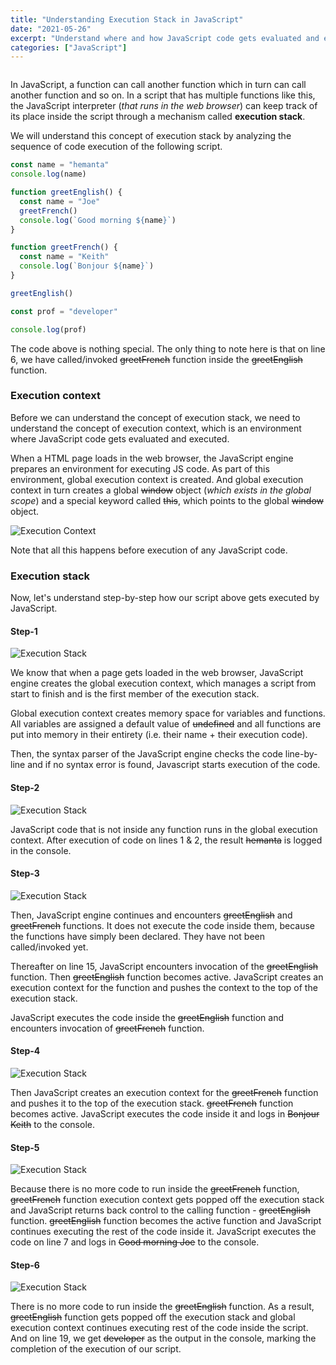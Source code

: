 ```yaml
---
title: "Understanding Execution Stack in JavaScript"
date: "2021-05-26"
excerpt: "Understand where and how JavaScript code gets evaluated and executed."
categories: ["JavaScript"]
---
```


```toc

```

In JavaScript, a function can call another function which in turn can call another function and so on. In a script that has multiple functions like this, the JavaScript interpreter (_that runs in the web browser_) can keep track of its place inside the script through a mechanism called **execution stack**.

We will understand this concept of execution stack by analyzing the sequence of code execution of the following script.

```js {numberLines, 6}
const name = "hemanta"
console.log(name)

function greetEnglish() {
  const name = "Joe"
  greetFrench()
  console.log(`Good morning ${name}`)
}

function greetFrench() {
  const name = "Keith"
  console.log(`Bonjour ${name}`)
}

greetEnglish()

const prof = "developer"

console.log(prof)
```

The code above is nothing special. The only thing to note here is that on line 6, we have called/invoked ~~greetFrench~~ function inside the ~~greetEnglish~~ function.

### Execution context

Before we can understand the concept of execution stack, we need to understand the concept of execution context, which is an environment where JavaScript code gets evaluated and executed.

When a HTML page loads in the web browser, the JavaScript engine prepares an environment for executing JS code. As part of this environment, global execution context is created. And global execution context in turn creates a global ~~window~~ object (_which exists in the global scope_) and a special keyword called ~~this~~, which points to the global ~~window~~ object.

![Execution Context](../images/executionStack/execution-context.jpg)

Note that all this happens before execution of any JavaScript code.

### Execution stack

Now, let's understand step-by-step how our script above gets executed by JavaScript.

#### Step-1

![Execution Stack](../images/executionStack/executionStackOne.jpg)

We know that when a page gets loaded in the web browser, JavaScript engine creates the global execution context, which manages a script from start to finish and is the first member of the execution stack.

Global execution context creates memory space for variables and functions. All variables are assigned a default value of ~~undefined~~ and all functions are put into memory in their entirety (i.e. their name + their execution code).

Then, the syntax parser of the JavaScript engine checks the code line-by-line and if no syntax error is found, Javascript starts execution of the code.

#### Step-2

![Execution Stack](../images/executionStack/executionStackTwo.jpg)

JavaScript code that is not inside any function runs in the global execution context. After execution of code on lines 1 & 2, the result ~~hemanta~~ is logged in the console.

#### Step-3

![Execution Stack](../images/executionStack/executionStackThree.jpg)

Then, JavaScript engine continues and encounters ~~greetEnglish~~ and ~~greetFrench~~ functions. It does not execute the code inside them, because the functions have simply been declared. They have not been called/invoked yet.

Thereafter on line 15, JavaScript encounters invocation of the ~~greetEnglish~~ function. Then ~~greetEnglish~~ function becomes active. JavaScript creates an execution context for the function and pushes the context to the top of the execution stack.

JavaScript executes the code inside the ~~greetEnglish~~ function and encounters invocation of ~~greetFrench~~ function.

#### Step-4

![Execution Stack](../images/executionStack/executionStackFour.jpg)

Then JavaScript creates an execution context for the ~~greetFrench~~ function and pushes it to the top of the execution stack. ~~greetFrench~~ function becomes active. JavaScript executes the code inside it and logs in ~~Bonjour Keith~~ to the console.

#### Step-5

![Execution Stack](../images/executionStack/executionStackFive.jpg)

Because there is no more code to run inside the ~~greetFrench~~ function, ~~greetFrench~~ function execution context gets popped off the execution stack and JavaScript returns back control to the calling function - ~~greetEnglish~~ function. ~~greetEnglish~~ function becomes the active function and JavaScript continues executing the rest of the code inside it. JavaScript executes the code on line 7 and logs in ~~Good morning Joe~~ to the console.

#### Step-6

![Execution Stack](../images/executionStack/executionStackSix.jpg)

There is no more code to run inside the ~~greetEnglish~~ function. As a result, ~~greetEnglish~~ function gets popped off the execution stack and global execution context continues executing rest of the code inside the script. And on line 19, we get ~~developer~~ as the output in the console, marking the completion of the execution of our script.
